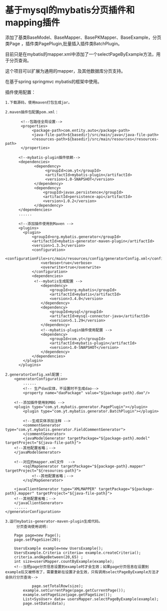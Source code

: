 
# 基于mysql的mybatis分页插件和mapping插件

添加了基类BaseModel、BaseMapper、BasePKMapper、BaseExample，分页类Page
，插件类PagePlugin,批量插入插件类BatchPlugin。

目前只是在mybatis的mapper.xml中添加了一个selectPageByExample方法，用于分页查询。

这个项目可以扩展为通用的mapper，及其他数据库分页支持。

在基于spring springmvc mybatis的框架中使用。

插件使用配置：

	1.下载源码，使用maven打包生成jar。

	2.maven插件包配置pom.xml：

           <!--包路径全局设置-->
           <properties>
                <package-path>com.entity.auto</package-path>
                <java-file-path>${basedir}/src/main/java</java-file-path>
                <resources-path>${basedir}/src/main/resources</resources-path>
           </properties>

          <!--mybatis-plugin插件依赖-->
          <dependencies>
                 <dependency>
                      <groupId>com.yt</groupId>
                      <artifactId>mybatis-plugin</artifactId>
                      <version>1.0-SNAPSHOT</version>
                 </dependency>
                 <dependency>
                     <groupId>javax.persistence</groupId>
                     <artifactId>persistence-api</artifactId>
                     <version>1.0.2</version>
                 </dependency>
          </dependencies>
          ......

          <!--添加插件使用到Maven -->
          <plugins>
            <plugin>
                <groupId>org.mybatis.generator</groupId>
                <artifactId>mybatis-generator-maven-plugin</artifactId>
                <version>1.3.3</version>
                <configuration>
                    <configurationFile>src/main/resources/config/generatorConfig.xml</configurationFile>
                    <verbose>true</verbose>
                    <overwrite>true</overwrite>
                </configuration>
                <dependencies>
                 <!--mybatis生成配置 -->
                    <dependency>
                        <groupId>org.mybatis</groupId>
                        <artifactId>mybatis</artifactId>
                        <version>3.4.0</version>
                    </dependency>
                    <dependency>
                        <groupId>mysql</groupId>
                        <artifactId>mysql-connector-java</artifactId>
                        <version>5.1.29</version>
                    </dependency>
                    <!--mybatis-plugin插件使用配置 -->
                    <dependency>
                        <groupId>com.yt</groupId>
                        <artifactId>mybatis-plugin</artifactId>
                        <version>1.0-SNAPSHOT</version>
                    </dependency>
                </dependencies>
            </plugin>
          </plugins>
          
	2.generatorConfig.xml配置：
		<generatorConfiguration>
			......
            <!-- 生产dao实体，不设置时不生成dao-->
            <property name="daoPackage" value="${package-path}.dao"/>

	    <!--添加插件使用到MBG -->
	    <plugin type="com.yt.mybatis.generator.PagePlugin"></plugin>
            <plugin type="com.yt.mybatis.generator.BatchPlugin"></plugin>

            <!--生成实体添加注释 -->
            <commentGenerator type="com.yt.mybatis.generator.FieldCommentGenerator">
            </commentGenerator>
            <javaModelGenerator targetPackage="${package-path}.model" targetProject="${java-file-path}">
		<!--其他配置省略；-->
	    </javaModelGenerator>

	    <!--对应的mapper.xml文件  -->
            <sqlMapGenerator targetPackage="${package-path}.mapper" targetProject="${resources-path}">
                <!--其他配置省略；-->
            </sqlMapGenerator>
        
	    <javaClientGenerator type="XMLMAPPER" targetPackage="${package-path}.mapper" targetProject="${java-file-path}">
		<!--其他配置省略；-->
	    </javaClientGenerator>
        ......
	</generatorConfiguration>
	
	3.运行mybatis-generator-maven-plugin生成代码。
	     分页查询使用说明:
		
		Page page=new Page();
		page.setPageSize(20);
			
		UsersExample example=new UsersExample();
		UsersExample.Criteria criteria= example.createCriteria();
		criteria.andAgeBetween(20,65) ;
		int size=usersMapper.countByExample(example);
		<!--当把page分页信息设置到example时才会生效；如果page分页信息在设置到example后又被修改了，需要重新在设置才会生效，只有调用selectPageByExample方法才会执行分页查询-->

            	page.setTotalRow(size);
           	example.setCurrentPage(page.getCurrentPage());
           	example.setPageSize(page.getPageSize());
           	List<SysUser> data= usersMapper.selectPageByExample(example);
          	page.setData(data);
		
		
		
		
